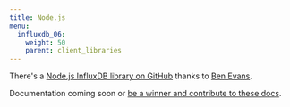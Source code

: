 ```yaml
---
title: Node.js
menu:
  influxdb_06:
    weight: 50
    parent: client_libraries
---
```


There's a [Node.js InfluxDB library on GitHub](https://github.com/bencevans/node-influx) thanks to [Ben Evans](https://twitter.com/bencevans).

Documentation coming soon or [be a winner and contribute to these docs](https://github.com/influxdb/influxdb.org).
